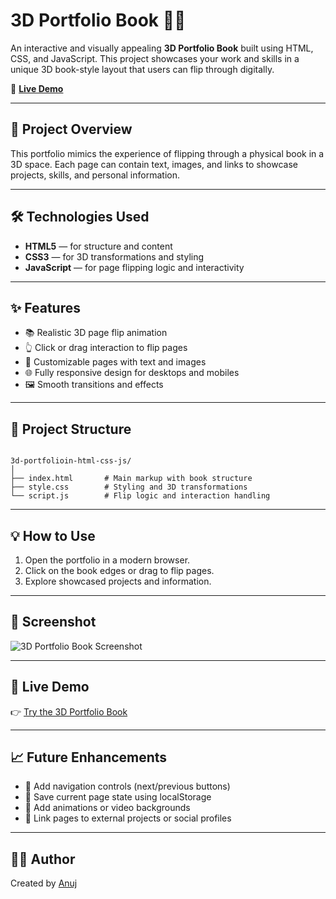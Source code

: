 # 3D Portfolio Book 📖✨

An interactive and visually appealing **3D Portfolio Book** built using HTML, CSS, and JavaScript. This project showcases your work and skills in a unique 3D book-style layout that users can flip through digitally.

🔗 [**Live Demo**](https://anuj0224.github.io/3d-portfolioin-html-css-js/)

---

## 📌 Project Overview

This portfolio mimics the experience of flipping through a physical book in a 3D space. Each page can contain text, images, and links to showcase projects, skills, and personal information.

---

## 🛠️ Technologies Used

- **HTML5** — for structure and content  
- **CSS3** — for 3D transformations and styling  
- **JavaScript** — for page flipping logic and interactivity  

---

## ✨ Features

- 📚 Realistic 3D page flip animation  
- 👆 Click or drag interaction to flip pages  
- 🎨 Customizable pages with text and images  
- 🌐 Fully responsive design for desktops and mobiles  
- 🖼️ Smooth transitions and effects  

---

## 📂 Project Structure

```

3d-portfolioin-html-css-js/
│
├── index.html       # Main markup with book structure
├── style.css        # Styling and 3D transformations
└── script.js        # Flip logic and interaction handling

```

---

## 💡 How to Use

1. Open the portfolio in a modern browser.  
2. Click on the book edges or drag to flip pages.  
3. Explore showcased projects and information.  

---

## 📸 Screenshot

![3D Portfolio Book Screenshot](https://anuj0224.github.io/3d-portfolioin-html-css-js/screenshot.png) <!-- Replace with your actual screenshot -->

---

## 🚀 Live Demo

👉 [Try the 3D Portfolio Book](https://anuj0224.github.io/3d-portfolioin-html-css-js/)

---

## 📈 Future Enhancements

- 📖 Add navigation controls (next/previous buttons)  
- 💾 Save current page state using localStorage  
- 🎥 Add animations or video backgrounds  
- 🔗 Link pages to external projects or social profiles  

---

## 🙋‍♂️ Author

Created by [Anuj](https://github.com/anuj0224)
```
